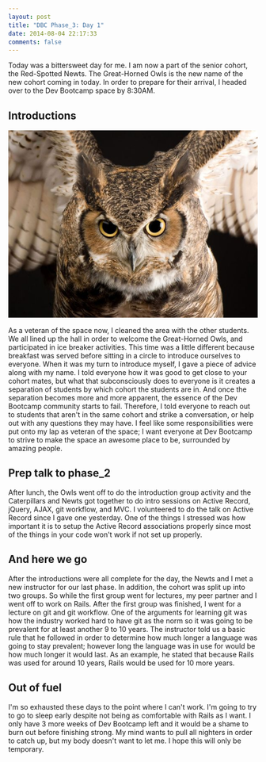 ```yaml
---
layout: post
title: "DBC Phase_3: Day 1"
date: 2014-08-04 22:17:33
comments: false
---
```


Today was a bittersweet day for me. I am now a part of the senior cohort, the Red-Spotted Newts. The Great-Horned Owls is the new name of the new cohort coming in today. In order to prepare for their arrival, I headed over to the Dev Bootcamp space by 8:30AM.

## Introductions

![alt text](/assets/img/owl.jpg "Great Horned Owls")

As a veteran of the space now, I cleaned the area with the other students. We all lined up the hall in order to welcome the Great-Horned Owls, and participated in ice breaker activities. This time was a little different because breakfast was served before sitting in a circle to introduce ourselves to everyone. When it was my turn to introduce myself, I gave a piece of advice along with my name. I told everyone how it was good to get close to your cohort mates, but what that subconsciously does to everyone is it creates a separation of students by which cohort the students are in. And once the separation becomes more and more apparent, the essence of the Dev Bootcamp community starts to fail. Therefore, I told everyone to reach out to students that aren't in the same cohort and strike a conversation, or help out with any questions they may have. I feel like some responsibilities were put onto my lap as veteran of the space; I want everyone at Dev Bootcamp to strive to make the space an awesome place to be, surrounded by amazing people.

## Prep talk to phase_2

After lunch, the Owls went off to do the introduction group activity and the Caterpillars and Newts got together to do intro sessions on Active Record, jQuery, AJAX, git workflow, and MVC. I volunteered to do the talk on Active Record since I gave one yesterday. One of the things I stressed was how important it is to setup the Active Record associations properly since most of the things in your code won't work if not set up properly.

## And here we go

After the introductions were all complete for the day, the Newts and I met a new instructor for our last phase. In addition, the cohort was split up into two groups. So while the first group went for lectures, my peer partner and I went off to work on Rails. After the first group was finished, I went for a lecture on git and git workflow. One of the arguments for learning git was how the industry worked hard to have git as the norm so it was going to be prevalent for at least another 9 to 10 years. The instructor told us a basic rule that he followed in order to determine how much longer a language was going to stay prevalent; however long the language was in use for would be how much longer it would last. As an example, he stated that because Rails was used for around 10 years, Rails would be used for 10 more years.

## Out of fuel

I'm so exhausted these days to the point where I can't work. I'm going to try to go to sleep early despite not being as comfortable with Rails as I want. I only have 3 more weeks of Dev Bootcamp left and it would be a shame to burn out before finishing strong. My mind wants to pull all nighters in order to catch up, but my body doesn't want to let me. I hope this will only be temporary.
